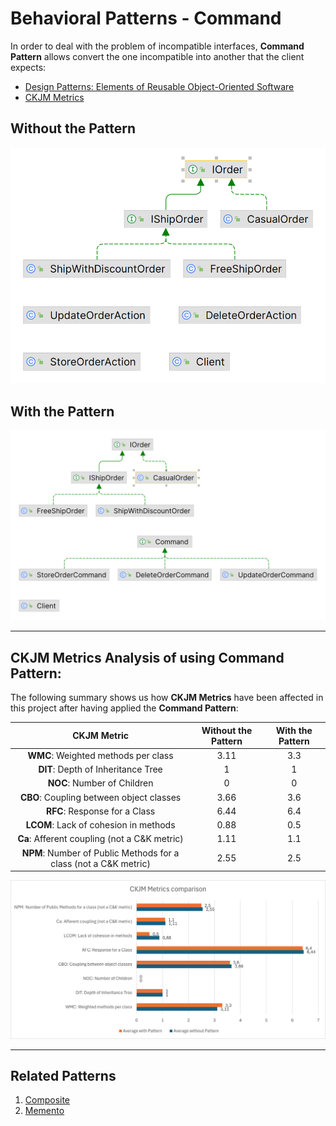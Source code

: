 # Behavioral Patterns - Command

In order to deal with the problem of incompatible interfaces, **Command Pattern** allows convert the one incompatible into another that the client expects:

* [Design Patterns: Elements of Reusable Object-Oriented Software](https://a.co/d/b77puMG)
* [CKJM Metrics](https://www.spinellis.gr/sw/ckjm/doc/indexw.html)

## Without the Pattern
![Design Patterns - Behavioral - Command - without.png](src%2Fmain%2Fresources%2Fstatic%2FDesign%20Patterns%20-%20Behavioral%20-%20Command%20-%20without.png)
## With the Pattern
![Design Patterns - Behavioral - Command - with.png](src%2Fmain%2Fresources%2Fstatic%2FDesign%20Patterns%20-%20Behavioral%20-%20Command%20-%20with.png)

---

## CKJM Metrics Analysis of using **Command** Pattern:

The following summary shows us how **CKJM Metrics**  have been affected in this project after having applied the **Command Pattern**:

|                           CKJM Metric                            | Without the Pattern | With the Pattern |
|:----------------------------------------------------------------:|:-------------------:|:----------------:|
|               **WMC**: Weighted methods per class                |        3.11         |       3.3        |
|                **DIT**: Depth of Inheritance Tree                |          1          |        1         |
|                   **NOC**: Number of Children                    |          0          |        0         |
|             **CBO**: Coupling between object classes             |        3.66         |       3.6        |
|                  **RFC**: Response for a Class                   |        6.44         |       6.4        |
|              **LCOM**: Lack of cohesion in methods               |        0.88         |       0.5        |
|           **Ca**: Afferent coupling (not a C&K metric)           |        1.11         |       1.1        |
| **NPM**: Number of Public Methods for a class (not a C&K metric) |        2.55         |       2.5        |

![Design Patterns - Behavioral - Command - CKJM Metrics.png](src%2Fmain%2Fresources%2Fstatic%2FDesign%20Patterns%20-%20Behavioral%20-%20Command%20-%20CKJM%20Metrics.png)

---

## Related Patterns
1. [Composite](../composite-structural-pattern/HELP.md)
2. [Memento](../memento-behavioral-pattern/HELP.md)
